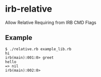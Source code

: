 # irb-relative
Allow Relative Requiring from IRB CMD Flags

## Example

```
$ ./relative.rb example_lib.rb 
hi
irb(main):001:0> greet
hello
=> nil
irb(main):002:0> 
```
